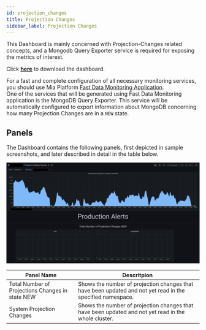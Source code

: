 ```yaml
---
id: projection_changes
title: Projection Changes
sidebar_label: Projection Changes
---
```


This Dashboard is mainly concerned with Projection-Changes related concepts, and a Mongodb Query Exporter service is required for exposing the metrics of interest.

Click <a download target="_blank" href="/docs_files_to_download/projections-changes.json">**here**</a> to download the dashboard.

For a fast and complete configuration of all necessary monitoring services, you should use Mia Platform [Fast Data Monitoring Application](../overview.md#fast-data-monitoring-application).  
One of the services that will be generated using Fast Data Monitoring application is the MongoDB Query Exporter. This service will be automatically configured to export information about MongoDB concerning how many Projection Changes are in a `NEW` state.

## Panels

The Dashboard contains the following panels, first depicted in sample screenshots, and later described in detail in the table below.

![projection changes dashboard - part 1](../../img/dashboards/projection_changes_1.png)

| Panel Name                                        | Descritpion                                                                                                 |
|-------------------------------------------------- |------------------------------------------------------------------------------------------------------------ |
| Total Number of Projections Changes in state NEW  | Shows the number of projection changes that have been updated and not yet read in the specified namespace.  |
| System Projection Changes                         | Shows the number of projection changes that have been updated and not yet read in the whole cluster.        |

